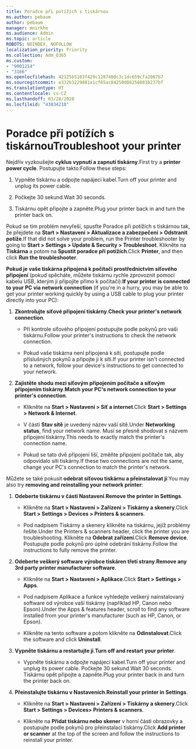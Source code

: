 ```yaml
---
title: Poradce při potížích s tiskárnou
ms.author: pebaum
author: pebaum
manager: mnirkhe
ms.audience: Admin
ms.topic: article
ROBOTS: NOINDEX, NOFOLLOW
localization_priority: Priority
ms.collection: Adm_O365
ms.custom:
- "9001214"
- "3186"
ms.openlocfilehash: 42125b5103f429c1287400c3c1dc659cfa2067b7
ms.sourcegitcommit: e332b3229881a1cf65ac84250d88256081b237bf
ms.translationtype: HT
ms.contentlocale: cs-CZ
ms.lasthandoff: 03/28/2020
ms.locfileid: "43034210"
---
```

# <a name="troubleshoot-your-printer"></a><span data-ttu-id="fe7c1-102">Poradce při potížích s tiskárnou</span><span class="sxs-lookup"><span data-stu-id="fe7c1-102">Troubleshoot your printer</span></span>

<span data-ttu-id="fe7c1-103">Nejdřív vyzkoušejte **cyklus vypnutí a zapnutí tiskárny**.</span><span class="sxs-lookup"><span data-stu-id="fe7c1-103">First try a **printer power cycle**.</span></span> <span data-ttu-id="fe7c1-104">Postupujte takto:</span><span class="sxs-lookup"><span data-stu-id="fe7c1-104">Follow these steps:</span></span>

1. <span data-ttu-id="fe7c1-105">Vypněte tiskárnu a odpojte napájecí kabel.</span><span class="sxs-lookup"><span data-stu-id="fe7c1-105">Turn off your printer and unplug its power cable.</span></span>

2. <span data-ttu-id="fe7c1-106">Počkejte 30 sekund.</span><span class="sxs-lookup"><span data-stu-id="fe7c1-106">Wait 30 seconds.</span></span>

3. <span data-ttu-id="fe7c1-107">Tiskárnu opět připojte a zapněte.</span><span class="sxs-lookup"><span data-stu-id="fe7c1-107">Plug your printer back in and turn the printer back on.</span></span>

<span data-ttu-id="fe7c1-108">Pokud se tím problém nevyřeší, spusťte Poradce při potížích s tiskárnou tak, že přejdete na **Start > Nastavení > Aktualizace a zabezpečení > Odstranit potíže**.</span><span class="sxs-lookup"><span data-stu-id="fe7c1-108">If that did not solve your problem, run the Printer troubleshooter by going to **Start > Settings > Update & Security > Troubleshoot**.</span></span> <span data-ttu-id="fe7c1-109">Klikněte na **Tiskárna** a potom na **Spustit poradce při potížích**.</span><span class="sxs-lookup"><span data-stu-id="fe7c1-109">Click **Printer**, and then click **Run the troubleshooter**.</span></span>

<span data-ttu-id="fe7c1-110">**Pokud je vaše tiskárna připojená k počítači prostřednictvím síťového připojení** (pokud spěcháte, můžete tiskárnu rychle zprovoznit pomocí kabelu USB, kterým ji připojíte přímo k počítači):</span><span class="sxs-lookup"><span data-stu-id="fe7c1-110">**If your printer is connected to your PC via network connection** (if you're in a hurry, you may be able to get your printer working quickly by using a USB cable to plug your printer directly into your PC):</span></span>

1. <span data-ttu-id="fe7c1-111">**Zkontrolujte síťové připojení tiskárny**.</span><span class="sxs-lookup"><span data-stu-id="fe7c1-111">**Check your printer's network connection**.</span></span>
    
    - <span data-ttu-id="fe7c1-112">Při kontrole síťového připojení postupujte podle pokynů pro vaši tiskárnu.</span><span class="sxs-lookup"><span data-stu-id="fe7c1-112">Follow your printer's instructions to check the network connection.</span></span>

    - <span data-ttu-id="fe7c1-113">Pokud vaše tiskárna není připojená k síti, postupujte podle příslušných pokynů a připojte ji k síti.</span><span class="sxs-lookup"><span data-stu-id="fe7c1-113">If your printer isn't connected to a network, follow your device's instructions to get connected to your network.</span></span>

2. <span data-ttu-id="fe7c1-114">**Zajistěte shodu mezi síťovým připojením počítače a síťovým připojením tiskárny**.</span><span class="sxs-lookup"><span data-stu-id="fe7c1-114">**Match your PC's network connection to your printer's connection**.</span></span>

    - <span data-ttu-id="fe7c1-115">Klikněte na **Start > Nastavení > Síť a internet**.</span><span class="sxs-lookup"><span data-stu-id="fe7c1-115">Click **Start > Settings > Network & Internet**.</span></span>

    - <span data-ttu-id="fe7c1-116">V části **Stav sítě** je uvedený název vaší sítě.</span><span class="sxs-lookup"><span data-stu-id="fe7c1-116">Under **Networking status**, find your network name.</span></span> <span data-ttu-id="fe7c1-117">Musí se přesně shodovat s názvem připojení tiskárny.</span><span class="sxs-lookup"><span data-stu-id="fe7c1-117">This needs to exactly match the printer's connection name.</span></span>

    - <span data-ttu-id="fe7c1-118">Pokud se tato dvě připojení liší, změňte připojení počítače tak, aby odpovídalo síti tiskárny.</span><span class="sxs-lookup"><span data-stu-id="fe7c1-118">If these two connections are not the same, change your PC's connection to match the printer's network.</span></span>

<span data-ttu-id="fe7c1-119">Můžete se také pokusit **odebrat síťovou tiskárnu a přeinstalovat ji**:</span><span class="sxs-lookup"><span data-stu-id="fe7c1-119">You may also try **removing and reinstalling your network printer**:</span></span>

1. <span data-ttu-id="fe7c1-120">**Odeberte tiskárnu v části Nastavení**.</span><span class="sxs-lookup"><span data-stu-id="fe7c1-120">**Remove the printer in Settings**.</span></span>

    - <span data-ttu-id="fe7c1-121">Klikněte na **Start > Nastavení > Zařízení > Tiskárny a skenery**.</span><span class="sxs-lookup"><span data-stu-id="fe7c1-121">Click **Start > Settings > Devices > Printers & scanners**.</span></span>

    - <span data-ttu-id="fe7c1-122">Pod nadpisem Tiskárny a skenery klikněte na tiskárnu, jejíž problémy řešíte.</span><span class="sxs-lookup"><span data-stu-id="fe7c1-122">Under the Printers & scanners header, click the printer you are troubleshooting.</span></span> <span data-ttu-id="fe7c1-123">Klikněte na **Odebrat zařízení**.</span><span class="sxs-lookup"><span data-stu-id="fe7c1-123">Click **Remove device**.</span></span> <span data-ttu-id="fe7c1-124">Postupujte podle pokynů pro úplné odebrání tiskárny.</span><span class="sxs-lookup"><span data-stu-id="fe7c1-124">Follow the instructions to fully remove the printer.</span></span>

2. <span data-ttu-id="fe7c1-125">**Odeberte veškerý software výrobce tiskáren třetí strany**.</span><span class="sxs-lookup"><span data-stu-id="fe7c1-125">**Remove any 3rd party printer manufacturer software**.</span></span>

    - <span data-ttu-id="fe7c1-126">Klikněte na **Start > Nastavení > Aplikace**.</span><span class="sxs-lookup"><span data-stu-id="fe7c1-126">Click **Start > Settings > Apps**.</span></span>

    - <span data-ttu-id="fe7c1-127">Pod nadpisem Aplikace a funkce vyhledejte veškerý nainstalovaný software od výrobce vaší tiskárny (například HP, Canon nebo Epson).</span><span class="sxs-lookup"><span data-stu-id="fe7c1-127">Under the Apps & features header, scroll to find any software installed from your printer's manufacturer (such as HP, Canon, or Epson).</span></span>

    - <span data-ttu-id="fe7c1-128">Klikněte na tento software a potom klikněte na **Odinstalovat**.</span><span class="sxs-lookup"><span data-stu-id="fe7c1-128">Click the software and click **Uninstall**.</span></span>

3. <span data-ttu-id="fe7c1-129">**Vypněte tiskárnu a restartujte ji**.</span><span class="sxs-lookup"><span data-stu-id="fe7c1-129">**Turn off and restart your printer**.</span></span>

    - <span data-ttu-id="fe7c1-130">Vypněte tiskárnu a odpojte napájecí kabel.</span><span class="sxs-lookup"><span data-stu-id="fe7c1-130">Turn off your printer and unplug its power cable.</span></span> <span data-ttu-id="fe7c1-131">Počkejte 30 sekund.</span><span class="sxs-lookup"><span data-stu-id="fe7c1-131">Wait 30 seconds.</span></span> <span data-ttu-id="fe7c1-132">Tiskárnu opět připojte a zapněte.</span><span class="sxs-lookup"><span data-stu-id="fe7c1-132">Plug your printer back in and turn the printer back on.</span></span>

4. <span data-ttu-id="fe7c1-133">**Přeinstalujte tiskárnu v Nastaveních**.</span><span class="sxs-lookup"><span data-stu-id="fe7c1-133">**Reinstall your printer in Settings**.</span></span>

    - <span data-ttu-id="fe7c1-134">Klikněte na **Start > Nastavení > Zařízení > Tiskárny a skenery**.</span><span class="sxs-lookup"><span data-stu-id="fe7c1-134">Click **Start > Settings > Devices> Printers & scanners**.</span></span>
 
    - <span data-ttu-id="fe7c1-135">Klikněte na **Přidat tiskárnu nebo skener** v horní části obrazovky a postupujte podle pokynů pro přeinstalaci tiskárny.</span><span class="sxs-lookup"><span data-stu-id="fe7c1-135">Click **Add printer or scanner** at the top of the screen and follow the instructions to reinstall your printer.</span></span>
